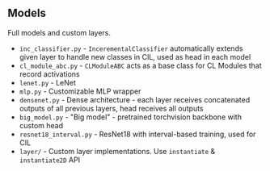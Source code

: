 ## Models
Full models and custom layers.
- `inc_classifier.py` - `IncerementalClassifier` automatically extends given layer to handle new classes in CIL, used as head in each model
- `cl_module_abc.py` - `CLModuleABC` acts as a base class for CL Modules that record activations
- `lenet.py` - LeNet
- `mlp.py` - Customizable MLP wrapper
- `densenet.py` - Dense architecture - each layer receives concatenated outputs of all previous layers, head receives all outputs
- `big_model.py` - "Big model" - pretrained torchvision backbone with custom head
- `resnet18_interval.py` - ResNet18 with interval-based training, used for CIL
- `layer/` - Custom layer implementations. Use `instantiate` & `instantiate2D` API
